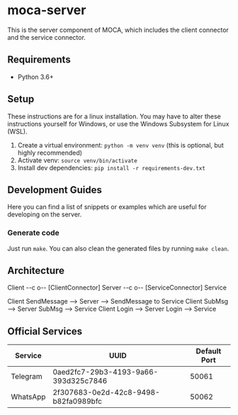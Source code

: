 # moca-server

This is the server component of MOCA, which includes the client connector and the service connector.

## Requirements

- Python 3.6+

## Setup

These instructions are for a linux installation. You may have to alter these instructions yourself for Windows, or use the Windows Subsystem for Linux (WSL).

1. Create a virtual environment: `python -m venv venv` (this is optional, but highly recommended)
2. Activate venv: `source venv/bin/activate`
3. Install dev dependencies: `pip install -r requirements-dev.txt`


## Development Guides

Here you can find a list of snippets or examples which are useful for developing on the server.

### Generate code
Just run `make`. You can also clean the generated files by running `make clean`.

## Architecture

Client --c o-- [ClientConnector] Server --c o-- [ServiceConnector] Service


Client SendMessage --> Server --> SendMessage to Service
Client SubMsg --> Server SubMsg --> Service
Client Login --> Server Login --> Service

## Official Services

| Service  | UUID                                 | Default Port |
|----------|--------------------------------------|--------------|
| Telegram | 0aed2fc7-29b3-4193-9a66-393d325c7846 | 50061        |
| WhatsApp | 2f307683-0e2d-42c8-9498-b82fa0989bfc | 50062        |
